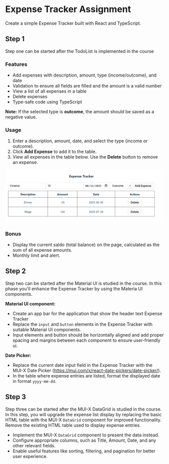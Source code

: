 # Expense Tracker Assignment

Create a simple Expense Tracker built with React and TypeScript.
## Step 1
Step one can be started after the TodoList is implemented in the course

### Features
- Add expenses with description, amount, type (income/outcome), and date
- Validation to ensure all fields are filled and the amount is a valid number
- View a list of all expenses in a table
- Delete expenses
- Type-safe code using TypeScript

**Note:** If the selected type is **outcome**, the amount should be saved as a negative value.

### Usage
1. Enter a description, amount, date, and select the type (income or outcome).
2. Click **Add Expense** to add it to the table.
3. View all expenses in the table below. Use the **Delete** button to remove an expense.

![Expense tracker](./src/assets/screenshot.png)

### Bonus
- Display the current saldo (total balance) on the page, calculated as the sum of all expense amounts.
- Monthly limit and alert.

## Step 2
Step two can be started after the Material UI is studied in the course. In this phase you'll enhance the Expense Tracker by using the Materia UI components.

**Material UI component:**
- Create an app bar for the application that show the header text Expense Tracker
- Replace the `input` and `button` elements in the Expense Tracker with suitable Material UI components.
- Input elements and button should be horizontally aligned and add proper spacing and margins between each component to ensure user-friendly ui.

**Date Picker:**
- Replace the current date input field in the Expense Tracker with the MUI-X Date Picker (https://mui.com/x/react-date-pickers/date-picker/).
- In the table where expense entries are listed, format the displayed date in format `yyyy-mm-dd`.

## Step 3
Step three can be started after the MUI-X DataGrid is studied in the course. In this step, you will upgrade the expense list display by replacing the basic HTML table with the MUI-X `DataGrid` component for improved functionality.
Remove the existing HTML table used to display expense entries.

- Implement the MUI-X `DataGrid` component to present the data instead.
- Configure appropriate columns, such as Title, Amount, Date, and any other relevant fields.
- Enable useful features like sorting, filtering, and pagination for better user experience.


